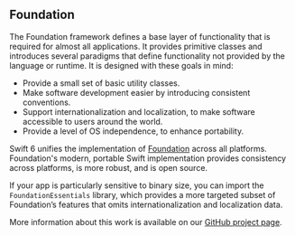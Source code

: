 ## Foundation

The Foundation framework defines a base layer of functionality that is required for almost all applications. It provides primitive classes and introduces several paradigms that define functionality not provided by the language or runtime. It is designed with these goals in mind:


* Provide a small set of basic utility classes.
* Make software development easier by introducing consistent conventions.
* Support internationalization and localization, to make software accessible to users around the world.
* Provide a level of OS independence, to enhance portability.


Swift 6 unifies the implementation of [Foundation](https://developer.apple.com/documentation/foundation/) across all platforms. Foundation's modern, portable Swift implementation provides consistency across platforms, is more robust, and is open source.

If your app is particularly sensitive to binary size, you can import the `FoundationEssentials` library, which provides a more targeted subset of Foundation’s features that omits internationalization and localization data.

More information about this work is available on our [GitHub project page](https://github.com/swiftlang/swift-foundation).
